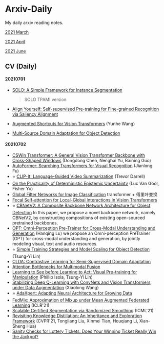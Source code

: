 # Arxiv-Daily

My daily arxiv reading notes.  

[2021 March](202103.md)

[2021 April](202104.md)

[2021 June](202106.md)

## CV (Daily)

#### 20210701

* [SOLO: A Simple Framework for Instance Segmentation](https://arxiv.org/pdf/2106.15947.pdf) 

  > SOLO TPAMI version

* [Align Yourself: Self-supervised Pre-training for Fine-grained Recognition via Saliency Alignment](https://arxiv.org/pdf/2106.15788.pdf)

* [Augmented Shortcuts for Vision Transformers](https://arxiv.org/pdf/2106.15941.pdf)  (Yunhe Wang)

* [Multi-Source Domain Adaptation for Object Detection](https://arxiv.org/pdf/2106.15793.pdf)


#### 20210702
* [CSWin Transformer: A General Vision Transformer Backbone with Cross-Shaped Windows](https://arxiv.org/pdf/2107.00652.pdf)  (Dongdong Chen, Nenghai Yu, Baining Guo)
* [AutoFormer: Searching Transformers for Visual Recognition](https://arxiv.org/pdf/2107.00651.pdf) (Jianlong Fu)
* :star: [CLIP-It! Language-Guided Video Summarization](https://arxiv.org/pdf/2107.00650.pdf)  (Trevor Darrell)
* [On the Practicality of Deterministic Epistemic Uncertainty](https://arxiv.org/pdf/2107.00649.pdf)  (Luc Van Gool, Fisher Yu)
* [Global Filter Networks for Image Classification](https://arxiv.org/pdf/2107.00645.pdf)  transformer + 傅里叶变换
* [Focal Self-attention for Local-Global Interactions in Vision Transformers](https://arxiv.org/pdf/2107.00641.pdf)
* :star: [CBNetV2: A Composite Backbone Network Architecture for Object Detection](https://arxiv.org/pdf/2107.00420.pdf)  In this paper, we propose a novel backbone network, namely CBNetV2, by constructing compositions of existing open-sourced pretrained backbones.
* [OPT: Omni-Perception Pre-Trainer for Cross-Modal Understanding and Generation](https://arxiv.org/pdf/2107.00249.pdf)  (Hanqing Lu) we propose an Omni-perception PreTrainer (OPT) for cross-modal understanding and generation, by jointly modeling visual, text and audio resources.
* :star: [Simple Training Strategies and Model Scaling for Object Detection](https://arxiv.org/pdf/2107.00057.pdf)  (Tsung-Yi Lin)
* [CLDA: Contrastive Learning for Semi-Supervised Domain Adaptation](https://arxiv.org/pdf/2107.00085.pdf)
* [Attention Bottlenecks for Multimodal Fusion](https://arxiv.org/pdf/2107.00135.pdf)
* [Learning to See before Learning to Act: Visual Pre-training for Manipulation](https://arxiv.org/pdf/2107.00646.pdf)  (Phillip Isola, Tsung-Yi Lin)
* [Stabilizing Deep Q-Learning with ConvNets and Vision Transformers under Data Augmentation](https://arxiv.org/pdf/2107.00644.pdf)  (Xiaolong Wang)
* :star: [AdaXpert: Adapting Neural Architecture for Growing Data](https://arxiv.org/pdf/2107.00254.pdf)
* [FedMix: Approximation of Mixup under Mean Augmented Federated Learning](https://arxiv.org/pdf/2107.00233.pdf)  (ICLR'21)
* [Scalable Certified Segmentation via Randomized Smoothing](https://arxiv.org/pdf/2107.00228.pdf)  (ICML'21)
* [Revisiting Knowledge Distillation: An Inheritance and Exploration Framework](https://arxiv.org/pdf/2107.00181.pdf)  (CVPR'21, Tongliang Liu, Xinmei Tian, Houqiang Li, Xian-Sheng Hua)
* [Sanity Checks for Lottery Tickets: Does Your Winning Ticket Really Win the Jackpot?](https://arxiv.org/pdf/2107.00166.pdf)